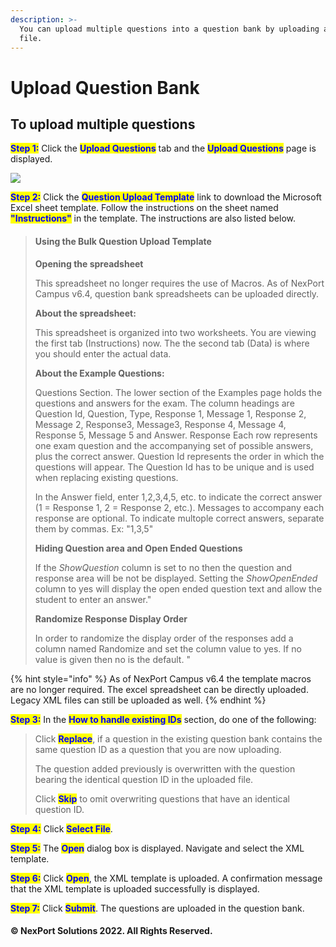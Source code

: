 ```yaml
---
description: >-
  You can upload multiple questions into a question bank by uploading an XML
  file.
---
```


# Upload Question Bank

## **To upload multiple questions**

<mark style="color:blue;">**Step 1:**</mark> Click the <mark style="color:blue;">**Upload Questions**</mark> tab and the <mark style="color:blue;">**Upload Questions**</mark> page is displayed.

![](../../../../../.gitbook/assets/Upload\_Questions\_550x234.png)

<mark style="color:blue;">**Step 2:**</mark> Click the <mark style="color:blue;">**Question Upload Template**</mark> link to download the Microsoft Excel sheet template. Follow the instructions on the sheet named <mark style="color:blue;">**"Instructions"**</mark> in the template. The instructions are also listed below.

> #### Using the Bulk Question Upload Template
>
> **Opening the spreadsheet**
>
> This spreadsheet no longer requires the use of Macros. As of NexPort Campus v6.4, question bank spreadsheets can be uploaded directly.
>
> **About the spreadsheet:**
>
> This spreadsheet is organized into two worksheets. You are viewing the first tab (Instructions) now. The the second tab (Data) is where you should enter the actual data.
>
> **About the Example Questions:**
>
> Questions Section. The lower section of the Examples page holds the questions and answers for the exam. The column headings are Question Id, Question, Type, Response 1, Message 1, Response 2, Message 2, Response3, Message3, Response 4, Message 4, Response 5, Message 5 and Answer. Response Each row represents one exam question and the accompanying set of possible answers, plus the correct answer. Question Id represents the order in which the questions will appear. The Question Id has to be unique and is used when replacing existing questions.
>
> In the Answer field, enter 1,2,3,4,5, etc. to indicate the correct answer (1 = Response 1, 2 = Response 2, etc.). Messages to accompany each response are optional. To indicate multople correct answers, separate them by commas. Ex: "1,3,5"
>
> **Hiding Question area and Open Ended Questions**
>
> If the _ShowQuestion_ column is set to no then the question and response area will be not be displayed. Setting the _ShowOpenEnded_ column to yes will display the open ended question text and allow the student to enter an answer."
>
> **Randomize Response Display Order**
>
> In order to randomize the display order of the responses add a column named Randomize and set the column value to yes. If no value is given then no is the default. "

{% hint style="info" %}
As of NexPort Campus v6.4 the template macros are no longer required. The excel spreadsheet can be directly uploaded. Legacy XML files can still be uploaded as well.
{% endhint %}

<mark style="color:blue;">**Step 3:**</mark> In the <mark style="color:blue;">**How to handle existing IDs**</mark> section, do one of the following:

> Click <mark style="color:blue;">**Replace**</mark>, if a question in the existing question bank contains the same question ID as a question that you are now uploading.
>
> The question added previously is overwritten with the question bearing the identical question ID in the uploaded file.
>
> Click <mark style="color:blue;">**Skip**</mark> to omit overwriting questions that have an identical question ID.

<mark style="color:blue;">**Step 4:**</mark> Click <mark style="color:blue;">**Select File**</mark>.

<mark style="color:blue;">**Step 5:**</mark> The <mark style="color:blue;">**Open**</mark> dialog box is displayed. Navigate and select the XML template.

<mark style="color:blue;">**Step 6:**</mark> Click <mark style="color:blue;">**Open**</mark>, the XML template is uploaded. A confirmation message that the XML template is uploaded successfully is displayed.

<mark style="color:blue;">**Step 7:**</mark> Click <mark style="color:blue;">**Submit**</mark>. The questions are uploaded in the question bank.

#### © NexPort Solutions 2022. All Rights Reserved.
